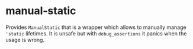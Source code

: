 # manual-static
Provides `ManualStatic` that is a wrapper which allows to manually manage `'static` lifetimes. It is unsafe but with `debug_assertions` it panics when the usage is wrong.
